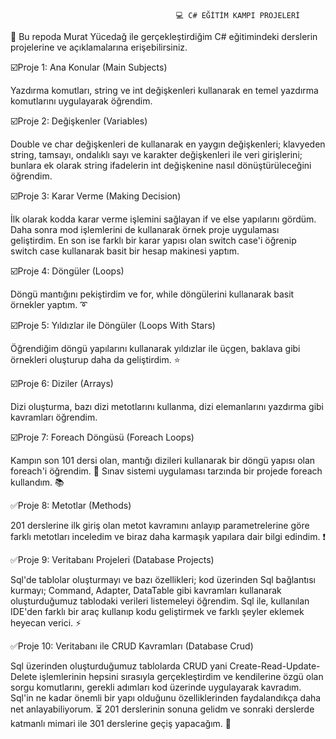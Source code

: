                                          💻 C# EĞİTİM KAMPI PROJELERİ

🔅 Bu repoda Murat Yücedağ ile gerçekleştirdiğim C# eğitimindeki derslerin projelerine ve açıklamalarına erişebilirsiniz.

☑️Proje 1: Ana Konular (Main Subjects)

Yazdırma komutları, string ve int değişkenleri kullanarak en temel yazdırma komutlarını uygulayarak öğrendim.

☑️Proje 2: Değişkenler (Variables)

Double ve char değişkenleri de kullanarak en yaygın değişkenleri; klavyeden string, tamsayı, ondalıklı sayı ve karakter değişkenleri ile veri girişlerini; bunlara ek olarak string ifadelerin int değişkenine nasıl dönüştürüleceğini öğrendim.

☑️Proje 3: Karar Verme (Making Decision)

İlk olarak kodda karar verme işlemini sağlayan if ve else yapılarını gördüm. Daha sonra mod işlemlerini de kullanarak örnek proje uygulaması geliştirdim. En son ise farklı bir karar yapısı olan switch case'i öğrenip switch case kullanarak basit bir hesap makinesi yaptım.

☑️Proje 4: Döngüler (Loops)

Döngü mantığını pekiştirdim ve for, while döngülerini kullanarak basit örnekler yaptım. ➰

☑️Proje 5: Yıldızlar ile Döngüler (Loops With Stars)

Öğrendiğim döngü yapılarını kullanarak yıldızlar ile üçgen, baklava gibi örnekleri oluşturup daha da geliştirdim. ⭐

☑️Proje 6: Diziler (Arrays)

Dizi oluşturma, bazı dizi metotlarını kullanma, dizi elemanlarını yazdırma gibi kavramları öğrendim.

☑️Proje 7: Foreach Döngüsü (Foreach Loops)

Kampın son 101 dersi olan, mantığı dizileri kullanarak bir döngü yapısı olan foreach'i öğrendim. 🔄 Sınav sistemi uygulaması tarzında bir projede foreach kullandım. 📚

✅Proje 8: Metotlar (Methods)

201 derslerine ilk giriş olan metot kavramını anlayıp parametrelerine göre farklı metotları inceledim ve biraz daha karmaşık yapılara dair bilgi edindim. ❗

✅Proje 9: Veritabanı Projeleri (Database Projects)

Sql'de tablolar oluşturmayı ve bazı özellikleri; kod üzerinden Sql bağlantısı kurmayı; Command, Adapter, DataTable gibi kavramları kullanarak oluşturduğumuz tablodaki verileri listemeleyi öğrendim. Sql ile, kullanılan IDE'den farklı bir araç kullanıp kodu geliştirmek ve farklı şeyler eklemek heyecan verici. ⚡

✅Proje 10: Veritabanı ile CRUD Kavramları (Database Crud)

Sql üzerinden oluşturduğumuz tablolarda CRUD yani Create-Read-Update-Delete işlemlerinin hepsini sırasıyla gerçekleştirdim ve kendilerine özgü olan sorgu komutlarını, gerekli adımları kod üzerinde uygulayarak kavradım. Sql'in ne kadar önemli bir yapı olduğunu özelliklerinden faydalandıkça daha net anlayabiliyorum. ⏳ 201 derslerinin sonuna gelidm ve sonraki derslerde katmanlı mimari ile 301 derslerine geçiş yapacağım. 📌






